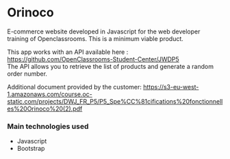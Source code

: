 # Orinoco
E-commerce website developed in Javascript for the web developer training of Openclassrooms. This is a minimum viable product.

This app works with an API available here : https://github.com/OpenClassrooms-Student-Center/JWDP5  
The API allows you to retrieve the list of products and generate a random order number.

Additional document provided by the customer: https://s3-eu-west-1.amazonaws.com/course.oc-static.com/projects/DWJ_FR_P5/P5_Spe%CC%81cifications%20fonctionnelles%20Orinoco%20(2).pdf

### Main technologies used
* Javascript
* Bootstrap


